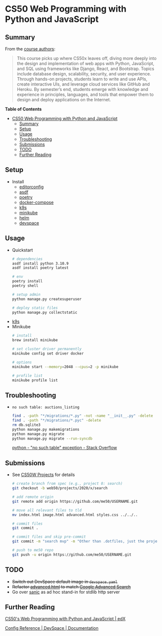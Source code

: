 # CS50 Web Programming with Python and JavaScript


## Summary
From the [course authors](https://cs50.harvard.edu/web/2020/):
> This course picks up where CS50x leaves off, diving more deeply into the design and implementation of web apps with Python, JavaScript, and SQL using frameworks like Django, React, and Bootstrap. Topics include database design, scalability, security, and user experience. Through hands-on projects, students learn to write and use APIs, create interactive UIs, and leverage cloud services like GitHub and Heroku. By semester’s end, students emerge with knowledge and experience in principles, languages, and tools that empower them to design and deploy applications on the Internet.

**Table of Contents**
* [CS50 Web Programming with Python and JavaScript](#cs50-web-programming-with-python-and-javascript)
  * [Summary](#summary)
  * [Setup](#setup)
  * [Usage](#usage)
  * [Troubleshooting](#troubleshooting)
  * [Submissions](#submissions)
  * [TODO](#todo)
  * [Further Reading](#further-reading)

## Setup
* Install
    * [editorconfig](https://editorconfig.org/)
    * [asdf](https://asdf-vm.com/guide/getting-started.html#_2-download-asdf)
    * [poetry](https://python-poetry.org/docs/)
    * [docker-compose](https://docs.docker.com/compose/install/)
    * [k9s](https://github.com/derailed/k9s#installation)
    * [minikube](#kubernetes-k8s)
    * [helm](https://helm.sh/docs/intro/install/)
    * [devspace](https://devspace.sh/docs/getting-started/introduction)

## Usage
* Quickstart
    ```bash
    # dependencies
    asdf install python 3.10.9
    asdf install poetry latest

    # env
    poetry install
    poetry shell

    # setup admin
    python manage.py createsuperuser

    # deploy static files
    python manage.py collectstatic
    ```
* [k9s](markdown/kubernetes.md#k9s)
* Minikube
    ```bash
    # install
    brew install minikube

    # set cluster driver permanently
    minikube config set driver docker

    # options
    minikube start --memory=2048 --cpus=2 -p minikube

    # profile list
    minikube profile list
    ```

## Troubleshooting
* `no such table: auctions_listing`
    ```bash
    find . -path "*/migrations/*.py" -not -name "__init__.py" -delete
    find . -path "*/migrations/*.pyc" -delete
    rm db.sqlite3
    python manage.py makemigrations
    python manage.py migrate
    python manage.py migrate --run-syncdb
    ```
    [python - "no such table" exception - Stack Overflow](https://stackoverflow.com/a/58362169)

## Submissions
* See [CS50W Projects](https://cs50.harvard.edu/web/2020/projects/) for details
    ```bash
    # create branch from spec (e.g., project 0: search)
    git checkout -b web50/projects/2020/x/search

    # add remote origin
    git remote add origin https://github.com/me50/USERNAME.git

    # move all relevant files to tld
    mv index.html image.html advanced.html styles.css ../../..

    # commit files
    git commit .

    # commit files and skip pre-commit
    git commit -m "search mvp" -m "Other than .dotfiles, just the project 0 website content" --no-verify

    # push to me50 repo
    git push -u origin https://github.com/me50/USERNAME.git
    ```

## TODO
* ~~Switch out DevSpace default image in `devspace.yaml`~~
* ~~Refactor [advanced.html](app/project/0/advanced.html) to match [Google Advanced Search](https://www.google.com/advanced_search)~~
* Go over [sanic](https://sanic.dev/en/) as ad hoc stand-in for stdlib http server

## Further Reading
[CS50's Web Programming with Python and JavaScript | edX](https://www.edx.org/course/cs50s-web-programming-with-python-and-javascript)

[Config Reference | DevSpace | Documentation](https://www.devspace.sh/docs/configuration/reference)
